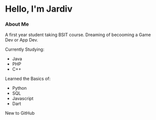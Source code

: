 <h1>Hello, I'm Jardiv</h1>

<div>
  <h3>About Me</h3>
  <p>A first year student taking BSIT course. Dreaming of becooming a Game Dev or App Dev. </p>
  <p>Currently Studying:
    <ul>
      <li>Java</li>
      <li>PHP</li>
      <li>C++</li>
    </ul>
  </p>
  <p>Learned the Basics of:
    <ul>
      <li>Python</li>
      <li>SQL</li>
      <li>Javascript</li>
      <li>Dart</li>
    </ul>
  </p>
</div>

New to GitHub

<!---
Jardiv/Jardiv is a ✨ special ✨ repository because its `README.md` (this file) appears on your GitHub profile.
You can click the Preview link to take a look at your changes.
--->

